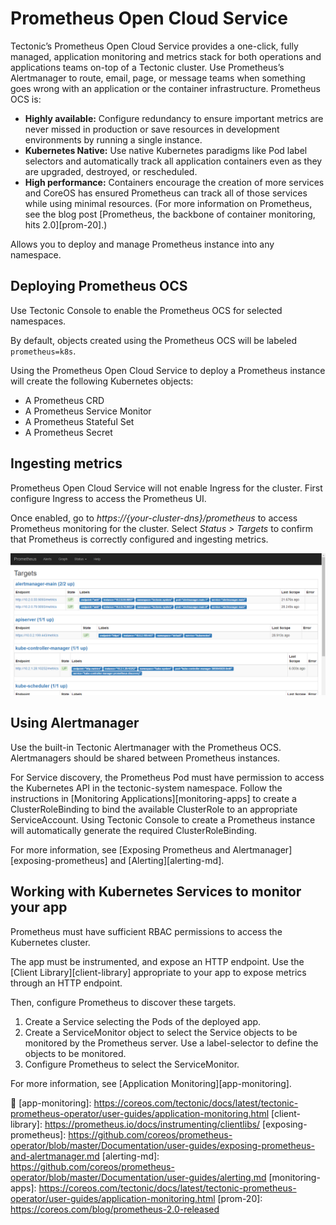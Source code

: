 # Prometheus Open Cloud Service

Tectonic’s Prometheus Open Cloud Service provides a one-click, fully managed, application monitoring and metrics stack for both operations and applications teams on-top of a Tectonic cluster. Use Prometheus’s Alertmanager to route, email, page, or message teams when something goes wrong with an application or the container infrastructure. Prometheus OCS is:

* **Highly available:** Configure redundancy to ensure important metrics are never missed in production or save resources in development environments by running a single instance.
* **Kubernetes Native:** Use native Kubernetes paradigms like Pod label selectors and automatically track all application containers even as they are upgraded, destroyed, or rescheduled.
* **High performance:** Containers encourage the creation of more services and CoreOS has ensured Prometheus can track all of those services while using minimal resources. (For more information on Prometheus, see the blog post [Prometheus, the backbone of container monitoring, hits 2.0][prom-20].)

Allows you to deploy and manage Prometheus instance into any namespace.

## Deploying Prometheus OCS

Use Tectonic Console to enable the Prometheus OCS for selected namespaces.

By default, objects created using the Prometheus OCS will be labeled `prometheus=k8s`.

Using the Prometheus Open Cloud Service to deploy a Prometheus instance will create the following Kubernetes objects:
* A Prometheus CRD
* A Prometheus Service Monitor
* A Prometheus Stateful Set
* A Prometheus Secret

## Ingesting metrics

Prometheus Open Cloud Service will not enable Ingress for the cluster. First configure Ingress to access the Prometheus UI.

Once enabled, go to *https://{your-cluster-dns}/prometheus* to access Prometheus monitoring for the cluster. Select *Status > Targets* to confirm that Prometheus is correctly configured and ingesting metrics.

<div class="row">
  <div class="col-lg-10 col-lg-offset-1 col-md-10 col-md-offset-1 col-sm-10 col-sm-offset-1 col-xs-10 col-xs-offset-1">
    <a href="../img/prometheus-targets.png" class="co-m-screenshot">
      <img src="../img/prometheus-targets.png" class="img-responsive">
    </a>
  </div>
</div>

## Using Alertmanager

Use the built-in Tectonic Alertmanager with the Prometheus OCS. Alertmanagers should be shared between Prometheus instances.

For Service discovery, the Prometheus Pod must have permission to access the Kubernetes API in the tectonic-system namespace. Follow the instructions in [Monitoring Applications][monitoring-apps] to create a ClusterRoleBinding to bind the available ClusterRole to an appropriate ServiceAccount. Using Tectonic Console to create a Prometheus instance will automatically generate the required ClusterRoleBinding.

For more information, see [Exposing Prometheus and Alertmanager][exposing-prometheus] and [Alerting][alerting-md].

## Working with Kubernetes Services to monitor your app

Prometheus must have sufficient RBAC permissions to access the Kubernetes cluster.

The app must be instrumented, and expose an HTTP endpoint. Use the [Client Library][client-library] appropriate to your app to expose metrics through an HTTP endpoint.

Then, configure Prometheus to discover these targets.
1. Create a Service selecting the Pods of the deployed app.
2. Create a ServiceMonitor object to select the Service objects to be monitored by the Prometheus server. Use a label-selector to define the objects to be monitored.
3. Configure Prometheus to select the ServiceMonitor.

For more information, see [Application Monitoring][app-monitoring].


[app-monitoring]: https://coreos.com/tectonic/docs/latest/tectonic-prometheus-operator/user-guides/application-monitoring.html
[client-library]: https://prometheus.io/docs/instrumenting/clientlibs/
[exposing-prometheus]:  https://github.com/coreos/prometheus-operator/blob/master/Documentation/user-guides/exposing-prometheus-and-alertmanager.md
[alerting-md]:  https://github.com/coreos/prometheus-operator/blob/master/Documentation/user-guides/alerting.md
[monitoring-apps]: https://coreos.com/tectonic/docs/latest/tectonic-prometheus-operator/user-guides/application-monitoring.html
[prom-20]: https://coreos.com/blog/prometheus-2.0-released
